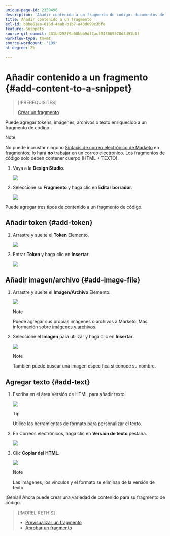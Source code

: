```yaml
---
unique-page-id: 2359496
description: 'Añadir contenido a un fragmento de código: documentos de Marketo, documentación del producto'
title: Añadir contenido a un fragmento
exl-id: b8be61ea-016d-4aab-b1b7-a43d699c3bfe
feature: Snippets
source-git-commit: 431bd258f9a68bbb9df7acf043085578d3d91b1f
workflow-type: tm+mt
source-wordcount: '199'
ht-degree: 2%

---
```


# Añadir contenido a un fragmento {#add-content-to-a-snippet}

>[!PREREQUISITES]
>
>[Crear un fragmento](/help/marketo/product-docs/personalization/segmentation-and-snippets/snippets/create-a-snippet.md)

Puede agregar tokens, imágenes, archivos o texto enriquecido a un fragmento de código.

>[!NOTE]
>
>No puede incrustar ninguno [Sintaxis de correo electrónico de Marketo](/help/marketo/product-docs/email-marketing/general/email-editor-2/email-template-syntax.md) en fragmentos; lo hará **no** trabajar en un correo electrónico. Los fragmentos de código solo deben contener cuerpo (HTML + TEXTO).

1. Vaya a la **Design Studio**.

   ![](assets/designstudio-2.png)

1. Seleccione su **Fragmento** y haga clic en **Editar borrador**.

   ![](assets/image2014-9-16-9-3a34-3a58.png)

Puede agregar tres tipos de contenido a un fragmento de código.

## Añadir token {#add-token}

1. Arrastre y suelte el **Token** Elemento.

   ![](assets/image2014-9-16-9-3a35-3a8.png)

1. Entrar **Token** y haga clic en **Insertar**.

   ![](assets/image2014-9-16-9-3a35-3a16.png)

## Añadir imagen/archivo {#add-image-file}

1. Arrastre y suelte el **Imagen/Archivo** Elemento.

   ![](assets/image2014-9-16-9-3a35-3a25.png)

   >[!NOTE]
   >
   >Puede agregar sus propias imágenes o archivos a Marketo. Más información sobre [imágenes y archivos](/help/marketo/product-docs/demand-generation/images-and-files/add-images-and-files-to-marketo.md).

1. Seleccione el **Imagen** para utilizar y haga clic en **Insertar**.

   ![](assets/image2014-9-16-9-3a35-3a33.png)

   >[!NOTE]
   >
   >También puede buscar una imagen específica si conoce su nombre.

## Agregar texto {#add-text}

1. Escriba en el área Versión de HTML para añadir texto.

   ![](assets/image2014-9-16-9-3a35-3a43.png)

   >[!TIP]
   >
   >Utilice las herramientas de formato para personalizar el texto.

1. En Correos electrónicos, haga clic en **Versión de texto** pestaña.

   ![](assets/image2014-9-16-9-3a35-3a51.png)

1. Clic **Copiar del HTML**.

   ![](assets/image2014-9-16-9-3a35-3a59.png)

   >[!NOTE]
   >
   >Las imágenes, los vínculos y el formato se eliminan de la versión de texto.

¡Genial! Ahora puede crear una variedad de contenido para su fragmento de código.

>[!MORELIKETHIS]
>
>* [Previsualizar un fragmento](/help/marketo/product-docs/personalization/segmentation-and-snippets/snippets/preview-a-snippet.md)
>* [Aprobar un fragmento](/help/marketo/product-docs/personalization/segmentation-and-snippets/snippets/approve-a-snippet.md)
